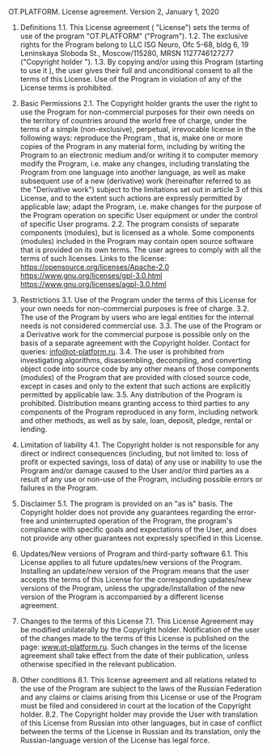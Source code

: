 OT.PLATFORM. License agreement.
Version 2, January 1, 2020

1. Definitions
   1.1. This License agreement ( "License") sets the terms of use of the program "OT.PLATFORM" ("Program").
   1.2. The exclusive rights for the Program belong to LLC ISG Neuro, Ofc 5-68, bldg 6, 19 Leninskaya Sloboda St., Moscow/115280, MRSN 1127746127277 ("Copyright holder ").
   1.3. By copying and/or using this Program (starting to use it ), the user gives their full and unconditional consent to all the terms of this License. Use of the Program in violation of any of the License terms is prohibited.
2. Basic Permissions
   2.1. The Copyright holder grants the user the right to use the Program for non-commercial purposes for their own needs on the territory of countries around the world free of charge, under the terms of a simple (non-exclusive), perpetual, irrevocable license in the following ways:
   reproduce the Program , that is, make one or more copies of the Program in any material form, including by writing the Program to an electronic medium and/or writing it to computer memory
   modify the Program, i.e. make any changes, including translating the Program from one language into another language, as well as make subsequent use of a new (derivative) work (hereinafter referred to as the "Derivative work") subject to the limitations set out in article 3 of this License, and to the extent such actions are expressly permitted by applicable law;
   adapt the Program, i.e. make changes for the purpose of the Program operation on specific User equipment or under the control of specific User programs.
   2.2. The program consists of separate components (modules), but is licensed as a whole. Some components (modules) included in the Program may contain open source software that is provided on its own terms. The user agrees to comply with all the terms of such licenses.
   Links to the license:
   https://opensource.org/licenses/Apache-2.0
   https://www.gnu.org/licenses/gpl-3.0.html
   https://www.gnu.org/licenses/agpl-3.0.html
3. Restrictions
   3.1. Use of the Program under the terms of this License for your own needs for non-commercial purposes is free of charge.
   3.2. The use of the Program by users who are legal entities for the internal needs is not considered commercial use.
   3.3. The use of the Program or a Derivative work for the commercial purpose is possible only on the basis of a separate agreement with the Copyright holder. Contact for queries: info@ot-platform.ru.
   3.4. The user is prohibited from investigating algorithms, disassembling, decompiling, and converting object code into source code by any other means of those components (modules) of the Program that are provided with closed source code, except in cases and only to the extent that such actions are explicitly permitted by applicable law.
   3.5. Any distribution of the Program is prohibited. Distribution means granting access to third parties to any components of the Program reproduced in any form, including network and other methods, as well as by sale, loan, deposit, pledge, rental or lending.
4. Limitation of liability
   4.1. The Copyright holder is not responsible for any direct or indirect consequences (including, but not limited to: loss of profit or expected savings, loss of data) of any use or inability to use the Program and/or damage caused to the User and/or third parties as a result of any use or non-use of the Program, including possible errors or failures in the Program.
5. Disclaimer
   5.1. The program is provided on an "as is" basis. The Copyright holder does not provide any guarantees regarding the error-free and uninterrupted operation of the Program, the program's compliance with specific goals and expectations of the User, and does not provide any other guarantees not expressly specified in this License.
6. Updates/New versions of Program and third-party software
   6.1. This License applies to all future updates/new versions of the Program. Installing an update/new version of the Program means that the user accepts the terms of this License for the corresponding updates/new versions of the Program, unless the upgrade/installation of the new version of the Program is accompanied by a different license agreement.
7. Changes to the terms of this License
   7.1. This License Agreement may be modified unilaterally by the Copyright holder. Notification of the user of the changes made to the terms of this License is published on the page: www.ot-platform.ru. Such changes in the terms of the license agreement shall take effect from the date of their publication, unless otherwise specified in the relevant publication.

8. Other conditions
   8.1. This license agreement and all relations related to the use of the Program are subject to the laws of the Russian Federation and any claims or claims arising from this License or use of the Program must be filed and considered in court at the location of the Copyright holder.
   8.2. The Copyright holder may provide the User with translation of this License from Russian into other languages, but in case of conflict between the terms of the License in Russian and its translation, only the Russian-language version of the License has legal force.
